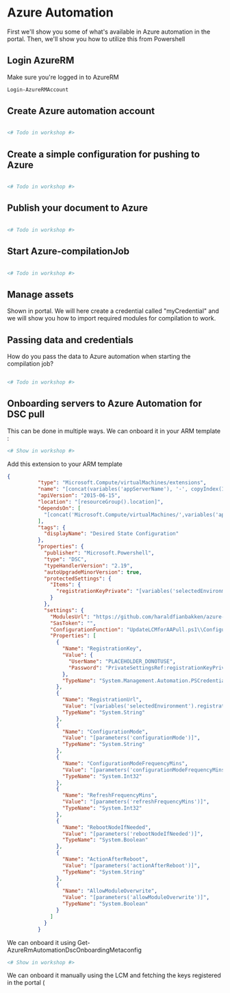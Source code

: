 # Azure Automation
First we'll show you some of what's available in Azure automation in the portal. 
Then, we'll show you how to utilize this from Powershell

## Login AzureRM
Make sure you're logged in to AzureRM
```powershell
Login-AzureRMAccount 
```
## Create Azure automation account
```powershell

<# Todo in workshop #>
```

## Create a simple configuration for pushing to Azure

```powershell

<# Todo in workshop #>
```
## Publish your document to Azure
```powershell

<# Todo in workshop #>
```

## Start Azure-compilationJob


```powershell

<# Todo in workshop #>
```

## Manage assets
Shown in portal. We will here create a credential called "myCredential" and we will show you how to import required modules for compilation to work.

## Passing data and credentials

How do you pass the data to Azure automation when starting the compilation job? 

```powershell

<# Todo in workshop #>
```


## Onboarding servers to Azure Automation for DSC pull

This can be done in multiple ways. We can onboard it in your ARM template : 


```powershell
<# Show in workshop #>
```

Add this extension to your ARM template
```json
{
          "type": "Microsoft.Compute/virtualMachines/extensions",
          "name": "[concat(variables('appServerName'), '-', copyIndex(1),'/Microsoft.Powershell.DSC')]",
          "apiVersion": "2015-06-15",
          "location": "[resourceGroup().location]",
          "dependsOn": [
            "[concat('Microsoft.Compute/virtualMachines/',variables('appServerName'),'-',copyIndex(1))]"
          ],
          "tags": {
            "displayName": "Desired State Configuration"            
          },
          "properties": {
            "publisher": "Microsoft.Powershell",
            "type": "DSC",
            "typeHandlerVersion": "2.19",
            "autoUpgradeMinorVersion": true,
            "protectedSettings": {
              "Items": {
                "registrationKeyPrivate": "[variables('selectedEnvironment').registrationKey]"
              }
            },
            "settings": {
              "ModulesUrl": "https://github.com/haraldfianbakken/azure-quickstart-templates/raw/master/201-vmss-automation-dsc/UpdateLCMforAAPull.zip",
              "SasToken": "",
              "ConfigurationFunction": "UpdateLCMforAAPull.ps1\\ConfigureLCMforAAPull",
              "Properties": [
                {
                  "Name": "RegistrationKey",
                  "Value": {
                    "UserName": "PLACEHOLDER_DONOTUSE",
                    "Password": "PrivateSettingsRef:registrationKeyPrivate"
                  },
                  "TypeName": "System.Management.Automation.PSCredential"
                },
                {
                  "Name": "RegistrationUrl",
                  "Value": "[variables('selectedEnvironment').registrationUrl]",
                  "TypeName": "System.String"
                },
                {
                  "Name": "ConfigurationMode",
                  "Value": "[parameters('configurationMode')]",
                  "TypeName": "System.String"
                },
                {
                  "Name": "ConfigurationModeFrequencyMins",
                  "Value": "[parameters('configurationModeFrequencyMins')]",
                  "TypeName": "System.Int32"
                },
                {
                  "Name": "RefreshFrequencyMins",
                  "Value": "[parameters('refreshFrequencyMins')]",
                  "TypeName": "System.Int32"
                },
                {
                  "Name": "RebootNodeIfNeeded",
                  "Value": "[parameters('rebootNodeIfNeeded')]",
                  "TypeName": "System.Boolean"
                },
                {
                  "Name": "ActionAfterReboot",
                  "Value": "[parameters('actionAfterReboot')]",
                  "TypeName": "System.String"
                },
                {
                  "Name": "AllowModuleOverwrite",
                  "Value": "[parameters('allowModuleOverwrite')]",
                  "TypeName": "System.Boolean"
                }
              ]
            }
          }
```

We can onboard it using Get-AzureRmAutomationDscOnboardingMetaconfig

```powershell
<# Show in workshop #>
```

We can onboard it manually using the LCM and fetching the keys registered in the portal (